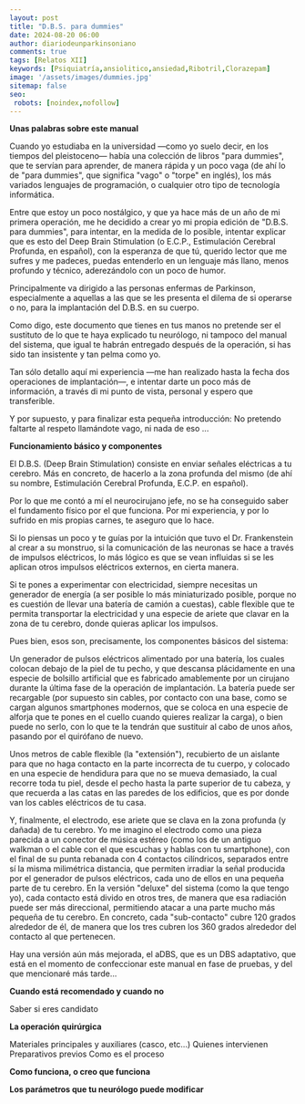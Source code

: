 ```yaml
---
layout: post
title: "D.B.S. para dummies"
date: 2024-08-20 06:00
author: diariodeunparkinsoniano
comments: true
tags: [Relatos XII] 
keywords: [Psiquiatría,ansiolitico,ansiedad,Ribotril,Clorazepam]
image: '/assets/images/dummies.jpg'
sitemap: false
seo:
 robots: [noindex,nofollow]
---
```

**Unas palabras sobre este manual**

Cuando yo estudiaba en la universidad —como yo suelo decir, en los tiempos del pleistoceno— había una colección de libros "para dummies", que te servían para aprender, de manera rápida y un poco vaga (de ahí lo de "para dummies", que significa "vago" o "torpe" en inglés), los más variados lenguajes de programación, o cualquier otro tipo de tecnología informática.

Entre que estoy un poco nostálgico, y que ya hace más de un año de mi primera operación, me he decidido a crear yo mi propia edición de "D.B.S. para dummies", para intentar, en la medida de lo posible, intentar explicar que es esto del Deep Brain Stimulation (o E.C.P., Estimulación Cerebral Profunda, en español), con la esperanza de que tú, querido lector que me sufres y me padeces, puedas entenderlo en un lenguaje más llano, menos profundo y técnico, aderezándolo con un poco de humor.

Principalmente va dirigido a las personas enfermas de Parkinson, especialmente a aquellas a las que se les presenta el dilema de si operarse o no, para la implantación del D.B.S. en su cuerpo.

Como digo, este documento que tienes en tus manos no pretende ser el sustituto de lo que te haya explicado tu neurólogo, ni tampoco del manual del sistema, que igual te habrán entregado después de la operación, si has sido tan insistente y tan pelma como yo.

Tan sólo detallo aquí mi experiencia —me han realizado hasta la fecha dos operaciones de implantación—, e intentar darte un poco más de información, a través di mi punto de vista, personal y espero que transferible.

Y por supuesto, y para finalizar esta pequeña introducción: No pretendo faltarte al respeto llamándote vago, ni nada de eso ...

**Funcionamiento básico y componentes**

El D.B.S. (Deep Brain Stimulation) consiste en enviar señales eléctricas a tu cerebro. Más en concreto, de hacerlo a la zona profunda del mismo (de ahí su nombre, Estimulación Cerebral Profunda, E.C.P. en español).

Por lo que me contó a mí el neurocirujano jefe, no se ha conseguido saber el fundamento físico por el que funciona. Por mi experiencia, y por lo sufrido en mis propias carnes, te aseguro que lo hace.

 Si lo piensas un poco y te guías por la intuición que tuvo el  Dr. Frankenstein al crear a su monstruo, si la comunicación de las neuronas se hace a través de impulsos eléctricos, lo más lógico es que se vean influidas si se les aplican otros impulsos eléctricos externos, en cierta manera.

Si te pones a experimentar con electricidad, siempre necesitas un generador de energía (a ser posible lo más miniaturizado posible, porque no es cuestión de llevar una batería de camión a cuestas), cable flexible que te permita transportar la electricidad y una especie de ariete que clavar en la zona de tu cerebro, donde quieras aplicar los impulsos.

Pues bien, esos son, precisamente, los componentes básicos del sistema: 

Un generador de pulsos eléctricos alimentado por una batería, los cuales colocan debajo de la piel de tu pecho, y que descansa plácidamente en una especie de bolsillo artificial que es fabricado amablemente por un cirujano durante la última fase de la operación de implantación. 
La batería puede ser recargable (por supuesto sin cables, por contacto con una base, como se cargan algunos smartphones modernos, que se coloca en una especie de alforja que te pones en el cuello cuando quieres realizar la carga), o bien puede no serlo, con lo que te la tendrán que sustituir al cabo de unos años, pasando por el quirófano de nuevo. 

Unos metros de cable flexible (la "extensión"), recubierto de un aislante para que no haga contacto en la parte incorrecta de tu cuerpo, y colocado en una especie de hendidura para que no se mueva demasiado, la cual recorre toda tu piel, desde el pecho hasta la parte superior de tu cabeza, y que recuerda a las catas en las paredes de los edificios, que es por donde van los cables eléctricos de tu casa.

Y, finalmente, el electrodo, ese ariete que se clava en la zona profunda (y dañada) de tu cerebro. Yo me imagino el electrodo como una pieza parecida a un conector de música estéreo (como los de un antiguo  walkman o el cable con el que escuchas y hablas con tu smartphone), con el final de su punta rebanada con 4 contactos cilíndricos, separados entre sí la misma milimétrica distancia, que permiten irradiar la señal producida por el generador de pulsos eléctricos, cada uno de ellos en una pequeña parte de tu cerebro. 
En la versión "deluxe" del sistema (como la que tengo yo), cada contacto está divido en otros tres, de manera que esa radiación puede ser más direccional, permitiendo atacar a una parte mucho más pequeña de tu cerebro. En concreto, cada "sub-contacto" cubre 120 grados alrededor de él, de manera que los tres cubren los 360 grados alrededor del contacto al que pertenecen.

Hay una versión aún más mejorada, el aDBS, que es un DBS adaptativo, que está en el momento de confeccionar este manual en fase de pruebas, y del que mencionaré más tarde...

**Cuando está recomendado y cuando no**

Saber si eres candidato

**La operación quirúrgica**

Materiales principales y auxiliares (casco, etc...)
Quienes intervienen
Preparativos previos
Como es el proceso

**Como funciona, o creo que funciona**


**Los parámetros que tu neurólogo puede modificar**

